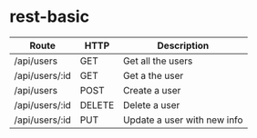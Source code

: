 # rest-basic

Route |  HTTP | Description
 ------------ | ------------- | ---------------
/api/users | GET | Get all the users
/api/users/:id | GET | Get a the user
/api/users | POST | Create a user
/api/users/:id | DELETE | Delete a user
/api/users/:id | PUT | Update a user with new info
